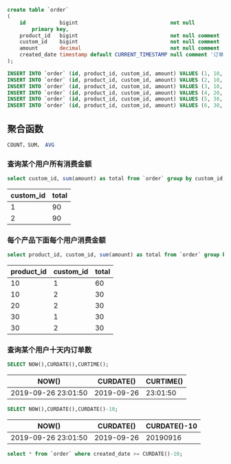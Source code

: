 ```sql
create table `order`
(
    id           bigint                              not null
        primary key,
    product_id   bigint                              not null comment '产品Id',
    custom_id    bigint                              not null comment '消费者Id',
    amount       decimal                             not null comment '消费金额',
    created_date timestamp default CURRENT_TIMESTAMP null comment '订单创建时间'
);
```

```sql
INSERT INTO `order` (id, product_id, custom_id, amount) VALUES (1, 10, 1, 30);
INSERT INTO `order` (id, product_id, custom_id, amount) VALUES (2, 10, 1, 30);
INSERT INTO `order` (id, product_id, custom_id, amount) VALUES (3, 10, 2, 30);
INSERT INTO `order` (id, product_id, custom_id, amount) VALUES (4, 20, 2, 30);
INSERT INTO `order` (id, product_id, custom_id, amount) VALUES (5, 30, 1, 30);
INSERT INTO `order` (id, product_id, custom_id, amount) VALUES (6, 30, 2, 30);
```

## 聚合函数

```sql
COUNT，SUM， AVG
```

### 查询某个用户所有消费金额

```sql
select custom_id, sum(amount) as total from `order` group by custom_id;
```

| custom_id | total |
| --------- | ----- |
| 1         | 90    |
| 2         | 90    |

### 每个产品下面每个用户消费金额

```sql
select product_id, custom_id, sum(amount) as total from `order` group by product_id,custom_id;
```

| product_id | custom_id | total |
| ---------- | --------- | ----- |
| 10         | 1         | 60    |
| 10         | 2         | 30    |
| 20         | 2         | 30    |
| 30         | 1         | 30    |
| 30         | 2         | 30    |

### 查询某个用户十天内订单数

```sql
SELECT NOW(),CURDATE(),CURTIME();
```

| NOW()               | CURDATE()  | CURTIME() |
| ------------------- | ---------- | --------- |
| 2019-09-26 23:01:50 | 2019-09-26 | 23:01:50  |

```sql
SELECT NOW(),CURDATE(),CURDATE()-10;
```

| NOW()               | CURDATE()  | CURDATE()-10 |
| ------------------- | ---------- | ------------ |
| 2019-09-26 23:01:50 | 2019-09-26 | 20190916     |

```sql
select * from `order` where created_date >= CURDATE()-10;
```
